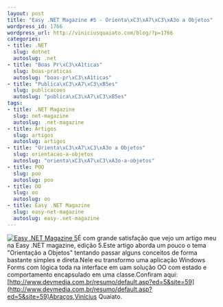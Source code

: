 ```yaml
--- 
layout: post
title: "Easy .NET Magazine #5 - Orienta\xC3\xA7\xC3\xA3o a Objetos"
wordpress_id: 1766
wordpress_url: http://viniciusquaiato.com/blog/?p=1766
categories: 
- title: .NET
  slug: dotnet
  autoslug: .net
- title: "Boas Pr\xC3\xA1ticas"
  slug: boas-praticas
  autoslug: "boas-pr\xC3\xA1ticas"
- title: "Publica\xC3\xA7\xC3\xB5es"
  slug: publicacoes
  autoslug: "publica\xC3\xA7\xC3\xB5es"
tags: 
- title: .NET Magazine
  slug: net-magazine
  autoslug: .net-magazine
- title: Artigos
  slug: artigos
  autoslug: artigos
- title: "Orienta\xC3\xA7\xC3\xA3o a Objetos"
  slug: orientacao-a-objetos
  autoslug: "orienta\xC3\xA7\xC3\xA3o-a-objetos"
- title: POO
  slug: poo
  autoslug: poo
- title: OO
  slug: oo
  autoslug: oo
- title: Easy .NET Magazine
  slug: easy-net-magazine
  autoslug: easy-.net-magazine
---
```

[![Easy .NET Magazine 5](http://viniciusquaiato.com/blog/wp-content/uploads/2010/10/capa_easynet5_G.jpg "Easy .NET Magazine 5")](http://viniciusquaiato.com/blog/wp-content/uploads/2010/10/capa_easynet5_G.jpg)É com grande satisfação que vejo um artigo meu na Easy .NET magazine, edição 5.Este artigo aborda um pouco o tema "Orientação a Objetos" tentando passar alguns conceitos de forma bastante simples e direta.Nele eu transformo uma aplicação Windows Forms com lógica toda na interface em uam solução OO com estado e comportamento encapsulado em uma classe.Confiram aqui:[http://www.devmedia.com.br/resumo/default.asp?ed=5&site=59](http://www.devmedia.com.br/resumo/default.asp?ed=5&site=59)Abraços,Vinicius Quaiato.
